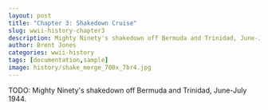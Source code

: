```yaml
---
layout: post
title: "Chapter 3: Shakedown Cruise"
slug: wwii-history-chapter3
description: Mighty Ninety's shakedown off Bermuda and Trinidad, June-July 1944.
author: Brent Jones
categories: wwii-history
tags: [documentation,sample]
image: history/shake_merge_700x_7br4.jpg
---
```


TODO: Mighty Ninety's shakedown off Bermuda and Trinidad, June-July 1944.